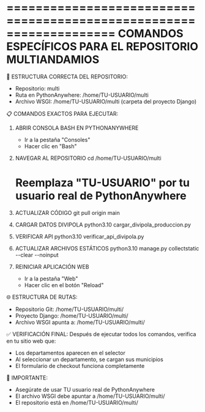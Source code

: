 ===================================================================
COMANDOS ESPECÍFICOS PARA EL REPOSITORIO MULTIANDAMIOS
===================================================================

🔧 ESTRUCTURA CORRECTA DEL REPOSITORIO:
- Repositorio: multi
- Ruta en PythonAnywhere: /home/TU-USUARIO/multi
- Archivo WSGI: /home/TU-USUARIO/multi (carpeta del proyecto Django)

📋 COMANDOS EXACTOS PARA EJECUTAR:

1. ABRIR CONSOLA BASH EN PYTHONANYWHERE
   - Ir a la pestaña "Consoles" 
   - Hacer clic en "Bash"

2. NAVEGAR AL REPOSITORIO
   cd /home/TU-USUARIO/multi
   # Reemplaza "TU-USUARIO" por tu usuario real de PythonAnywhere

3. ACTUALIZAR CÓDIGO
   git pull origin main

4. CARGAR DATOS DIVIPOLA
   python3.10 cargar_divipola_produccion.py

5. VERIFICAR API
   python3.10 verificar_api_divipola.py

6. ACTUALIZAR ARCHIVOS ESTÁTICOS
   python3.10 manage.py collectstatic --clear --noinput

7. REINICIAR APLICACIÓN WEB
   - Ir a la pestaña "Web"
   - Hacer clic en el botón "Reload"

🌐 ESTRUCTURA DE RUTAS:
- Repositorio Git: /home/TU-USUARIO/multi/
- Proyecto Django: /home/TU-USUARIO/multi/
- Archivo WSGI apunta a: /home/TU-USUARIO/multi/

✅ VERIFICACIÓN FINAL:
Después de ejecutar todos los comandos, verifica en tu sitio web que:
- Los departamentos aparecen en el selector
- Al seleccionar un departamento, se cargan sus municipios
- El formulario de checkout funciona completamente

🚨 IMPORTANTE:
- Asegúrate de usar TU usuario real de PythonAnywhere
- El archivo WSGI debe apuntar a /home/TU-USUARIO/multi/
- El repositorio está en /home/TU-USUARIO/multi/
